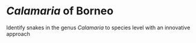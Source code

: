 # *Calamaria* of Borneo

Identify snakes in the genus *Calamaria* to species level with an innovative approach
